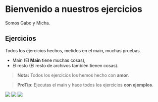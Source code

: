 # Bienvenido a nuestros ejercicios
Somos Gabo y Micha.


## Ejercicios
Todos los ejercicios hechos, metidos en el main, muchas pruebas.



- Main (El **Main** tiene muchas cosas),
- El resto (El resto de archivos también tienen cosas).


> **Nota:** Todos los ejercicios los hemos hecho con **amor**.



> **ProTip:** Ejecutas el main y hace todos los ejercicios **con ejemplos**.



![](https://img.shields.io/github/issues/AccesoDatos21-22/ejercicios_ficheros_3-team) ![](https://img.shields.io/github/forks/AccesoDatos21-22/ejercicios_ficheros_3-team) ![](https://img.shields.io/github/issues/AccesoDatos21-22/ejercicios_ficheros_3-team) 

